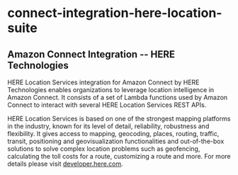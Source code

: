 # connect-integration-here-location-suite
## Amazon Connect Integration -- HERE Technologies
 
HERE Location Services integration for Amazon Connect by HERE Technologies enables organizations to leverage location intelligence in Amazon Connect. It consists of a set of Lambda functions used by Amazon Connect to interact with several HERE Location Services REST APIs.  
 
HERE Location Services is based on one of the strongest mapping platforms in the industry, known for its level of detail, reliability, robustness and flexibility. It gives access to mapping, geocoding, places, routing, traffic, transit, positioning and geovisualization functionalities and out-of-the-box solutions to solve complex location problems such as geofencing, calculating the toll costs for a route, customizing a route and more. For more details please visit [developer.here.com](https://developer.here.com).
